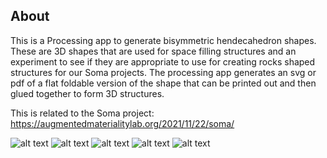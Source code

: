 ## About
This is a Processing app to generate bisymmetric hendecahedron shapes. These are 3D shapes that are used for space filling structures and an experiment to see if they are appropriate to use for creating rocks shaped structures for our Soma projects. The processing app generates an svg or pdf of a flat foldable version of the shape that can be printed out and then glued together to form 3D structures.

This is related to the Soma project: https://augmentedmaterialitylab.org/2021/11/22/soma/

![alt text](http://www.steelpillow.com/polyhedra/five_sf/N_bsh.gif)
![alt text](http://www.steelpillow.com/polyhedra/five_sf/Fig05.gif)
![alt text](http://www.steelpillow.com/polyhedra/five_sf/Fig15.gif)
![alt text](http://www.steelpillow.com/polyhedra/five_sf/Fig02.gif)
![alt text](http://www.steelpillow.com/polyhedra/five_sf/Fig10.gif)

